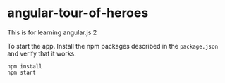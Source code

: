 # angular-tour-of-heroes
This is for learning angular.js 2

To start the app.
Install the npm packages described in the `package.json` and verify that it works:
```shell
npm install
npm start
```

